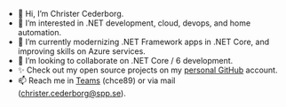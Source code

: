 - 👋 Hi, I’m Christer Cederborg.
- 👀 I’m interested in .NET development, cloud, devops, and home automation.
- 🌱 I’m currently modernizing .NET Framework apps in .NET Core, and improving skills on Azure services.
- 💞️ I’m looking to collaborate on .NET Core / 6 development.
- ✨ Check out my open source projects on my [personal GitHub](https://github.com/highbyte) account.
- 📫 Reach me in [Teams](https://teams.microsoft.com/l/team/19%3ac6142562d6d94cf9a127de08b3469ab4%40thread.skype/conversations?groupId=5ed5a762-04a4-4aad-a7d5-0a5b85d33850&tenantId=44b5383f-aeed-4959-a674-24d907b93966) (chce89) or via mail (christer.cederborg@spp.se).

<!---
 is a ✨ special ✨ repository because its `README.md` (this file) appears on your GitHub profile.
You can click the Preview link to take a look at your changes.
--->
